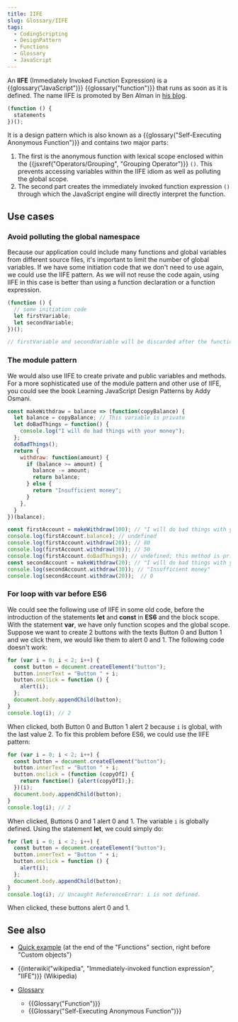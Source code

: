 ```yaml
---
title: IIFE
slug: Glossary/IIFE
tags:
  - CodingScripting
  - DesignPattern
  - Functions
  - Glossary
  - JavaScript
---
```

An **IIFE** (Immediately Invoked Function Expression) is a {{glossary("JavaScript")}} {{glossary("function")}} that runs as soon as it is defined.
The name IIFE is promoted by Ben Alman in [his blog](https://web.archive.org/web/20171201033208/http://benalman.com/news/2010/11/immediately-invoked-function-expression/#iife).

```js
(function () {
  statements
})();
```

It is a design pattern which is also known as a {{glossary("Self-Executing Anonymous Function")}} and contains two major parts:

1. The first is the anonymous function with lexical scope enclosed within the {{jsxref("Operators/Grouping", "Grouping Operator")}} `()`. This prevents accessing variables within the IIFE idiom as well as polluting the global scope.
2. The second part creates the immediately invoked function expression `()` through which the JavaScript engine will directly interpret the function.

## Use cases

### Avoid polluting the global namespace

Because our application could include many functions and global variables from different source files, it's
important to limit the number of global variables. If we have some initiation code that we don't need to use
again, we could use the IIFE pattern. As we will not reuse the code again, using IIFE in this case is better than
using a function declaration or a function expression.

```js
(function () {
  // some initiation code
  let firstVariable;
  let secondVariable;
})();

// firstVariable and secondVariable will be discarded after the function is executed.
```

### The module pattern

We would also use IIFE to create private and public variables and methods. For a more sophisticated use of the module
pattern and other use of IIFE, you could see the book Learning JavaScript Design Patterns by Addy Osmani.

```js
const makeWithdraw = balance => (function(copyBalance) {
  let balance = copyBalance; // This variable is private
  let doBadThings = function() {
    console.log("I will do bad things with your money");
  };
  doBadThings();
  return {
    withdraw: function(amount) {
      if (balance >= amount) {
        balance -= amount;
        return balance;
      } else {
        return "Insufficient money";
      }
    },
  }
})(balance);

const firstAccount = makeWithdraw(100); // "I will do bad things with your money"
console.log(firstAccount.balance); // undefined
console.log(firstAccount.withdraw(20)); // 80
console.log(firstAccount.withdraw(30)); // 50
console.log(firstAccount.doBadThings); // undefined; this method is private
const secondAccount = makeWithdraw(20); // "I will do bad things with your money"
console.log(secondAccount.withdraw(30)); // "Insufficient money"
console.log(secondAccount.withdraw(20));  // 0
```

### For loop with var before ES6

We could see the following use of IIFE in some old code, before the introduction of the statements **let** and **const**
in **ES6** and the block scope. With the statement **var**, we have only function scopes and the global scope.
Suppose we want to create 2 buttons with the texts Button 0 and Button 1 and we click
them, we would like them to alert 0 and 1. The following code doesn't work:

```js
for (var i = 0; i < 2; i++) {
  const button = document.createElement("button");
  button.innerText = "Button " + i;
  button.onclick = function () {
    alert(i);
  };
  document.body.appendChild(button);
}
console.log(i); // 2
```

When clicked, both Button 0 and Button 1 alert 2 because `i` is global,
with the last value 2. To fix this problem before ES6, we could use the IIFE pattern:

```js
for (var i = 0; i < 2; i++) {
  const button = document.createElement("button");
  button.innerText = "Button " + i;
  button.onclick = (function (copyOfI) {
    return function() {alert(copyOfI);};
  })(i);
  document.body.appendChild(button);
}
console.log(i); // 2
```

When clicked, Buttons 0 and 1 alert 0 and 1.
The variable `i` is globally defined.
Using the statement **let**, we could simply do:

```js
for (let i = 0; i < 2; i++) {
  const button = document.createElement("button");
  button.innerText = "Button " + i;
  button.onclick = function () {
    alert(i);
  };
  document.body.appendChild(button);
}
console.log(i); // Uncaught ReferenceError: i is not defined.
```

When clicked, these buttons alert 0 and 1.

## See also

- [Quick example](/en-US/docs/Web/JavaScript/A_re-introduction_to_JavaScript#Functions) (at the end of the "Functions" section, right before "Custom objects")
- {{interwiki("wikipedia", "Immediately-invoked function expression", "IIFE")}} (Wikipedia)
- [Glossary](/en-US/docs/Glossary)

  - {{Glossary("Function")}}
  - {{Glossary("Self-Executing Anonymous Function")}}
